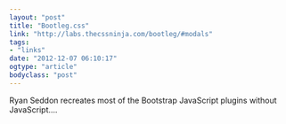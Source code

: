 ```yaml
---
layout: "post"
title: "Bootleg.css"
link: "http://labs.thecssninja.com/bootleg/#modals"
tags: 
- "links"
date: "2012-12-07 06:10:17"
ogtype: "article"
bodyclass: "post"
---
```


Ryan Seddon recreates most of the Bootstrap JavaScript plugins without JavaScript….
